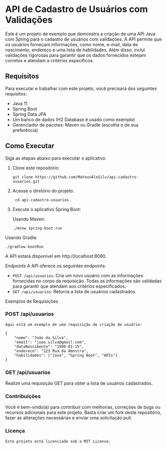 # API de Cadastro de Usuários com Validações

Este é um projeto de exemplo que demonstra a criação de uma API Java com Spring para o cadastro de usuários com validações. A API permite que os usuários forneçam informações, como nome, e-mail, data de nascimento, endereço e uma lista de habilidades. Além disso, inclui validações rigorosas para garantir que os dados fornecidos estejam corretos e atendam a critérios específicos.

## Requisitos

Para executar e trabalhar com este projeto, você precisará dos seguintes requisitos:

- Java 11
- Spring Boot
- Spring Data JPA
- Um banco de dados (H2 Database é usado como exemplo)
- Gerenciador de pacotes: Maven ou Gradle (escolha o de sua preferência)

## Como Executar

Siga as etapas abaixo para executar o aplicativo:

1. Clone este repositório:

   ```shell
   git clone https://github.com/MateusAleSilv/api-cadastro-usuarios.git

2. Acesse o diretório do projeto:
   
   ```shell
    cd api-cadastro-usuarios

3. Execute o aplicativo Spring Boot:

    Usando Maven:

    ```shell
    ./mvnw spring-boot:run

Usando Gradle:

    ./gradlew bootRun

A API estará disponível em http://localhost:8080.

Endpoints
A API oferece os seguintes endpoints:

- `POST /api/usuarios`: Cria um novo usuário com as informações fornecidas no corpo da requisição. Todas as informações são validadas para garantir que atendam aos critérios especificados.
- `GET /api/usuarios`: Retorna a lista de usuários cadastrados.

Exemplos de Requisições

### POST /api/usuarios
    Aqui está um exemplo de uma requisição de criação de usuário:

    {
        "nome": "João da Silva",
        "email": "joao.silva@gmail.com",
        "dataNascimento": "1990-01-15",
        "endereco": "123 Rua da Amostra",
        "habilidades": ["Java", "Spring Boot", "APIs"]
    }


### GET /api/usuarios
Realize uma requisição GET para obter a lista de usuários cadastrados.

### Contribuições
Você é bem-vindo(a) para contribuir com melhorias, correções de bugs ou recursos adicionais para este projeto. Basta criar um fork deste repositório, fazer as alterações necessárias e enviar uma solicitação pull.

### Licença

    Este projeto está licenciado sob a MIT License.
